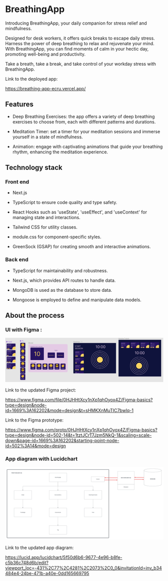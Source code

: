 # BreathingApp

Introducing BreathingApp, your daily companion for stress relief and mindfulness.

Designed for desk workers, it offers quick breaks to escape daily stress. Harness the power of deep breathing to relax and rejuvenate your mind.
With BreathingApp, you can find moments of calm in your hectic day, promoting well-being and productivity.

Take a breath, take a break, and take control of your workday stress with BreathingApp.

Link to the deployed app:

https://breathing-app-ecru.vercel.app/

## Features

- Deep Breathing Exercises: the app offers a variety of deep breathing exercises to choose from, each with different patterns and durations.

- Meditation Timer: set a timer for your meditation sessions and immerse yourself in a state of mindfulness.

- Animation: engage with captivating animations that guide your breathing rhythm, enhancing the meditation experience.

## Technology stack

### Front end

- Next.js

- TypeScript to ensure code quality and type safety.

- React Hooks such as 'useState', 'useEffect', and 'useContext' for managing state and interactions.

- Tailwind CSS for utility classes.

- module.css for component-specific styles.

- GreenSock (GSAP) for creating smooth and interactive animations.

### Back end

- TypeScript for maintainability and robustness.

- Next.js, which provides API routes to handle data.

- MongoDB is used as the database to store data.

- Mongoose is employed to define and manipulate data models.

## About the process

### UI with Figma :

![My Image](screenshot/figma_layout.png)

Link to the updated Figma project:

https://www.figma.com/file/0HJHHtXcy1nXp1qhOyox4Z/Figma-basics?type=design&node-id=1669%3A162202&mode=design&t=sHMKXnMuTIC7bwlq-1

Link to the Figma prototype:

https://www.figma.com/proto/0HJHHtXcy1nXp1qhOyox4Z/Figma-basics?type=design&node-id=502-14&t=1tztJCrT7Jzm5NkQ-1&scaling=scale-down&page-id=1669%3A162202&starting-point-node-id=502%3A14&mode=design

### App diagram with Lucidchart

![My Image](screenshot/app_diagram.png)

Link to the updated app diagram:

https://lucid.app/lucidchart/5f50d6b6-9677-4e96-b8fe-c5b36c748d6b/edit?viewport_loc=-431%2C77%2C4281%2C2073%2C0_0&invitationId=inv_b34484e4-24be-471b-a40e-0dd165669795
